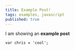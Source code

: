 ```yaml
---
title: Example Post!
tags: examples, javascript
published: true
---
```


I am showing an **example post**

```
var chris = 'cool';
```
